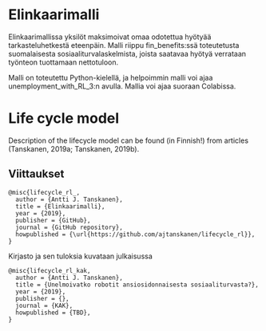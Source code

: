# Elinkaarimalli

Elinkaarimallissa yksilöt maksimoivat omaa odotettua hyötyää tarkasteluhetkestä eteenpäin.
Malli riippu fin_benefits:ssä toteutetusta suomalaisesta sosiaaliturvalaskelmista, joista
saatavaa hyötyä verrataan työnteon tuottamaan nettotuloon.

Malli on toteutettu Python-kielellä, ja helpoimmin malli voi ajaa unemployment_with_RL_3:n 
avulla. Mallia voi ajaa suoraan Colabissa. 

# Life cycle model

Description of the lifecycle model can be found (in Finnish!) from articles (Tanskanen, 2019a; Tanskanen, 2019b).


## Viittaukset

	@misc{lifecycle_rl_,
	  author = {Antti J. Tanskanen},
	  title = {Elinkaarimalli},
	  year = {2019},
	  publisher = {GitHub},
	  journal = {GitHub repository},
	  howpublished = {\url{https://github.com/ajtanskanen/lifecycle_rl}},
	}

Kirjasto ja sen tuloksia kuvataan julkaisussa
	
	@misc{lifecycle_rl_kak,
	  author = {Antti J. Tanskanen},
	  title = {Unelmoivatko robotit ansiosidonnaisesta sosiaaliturvasta?},
	  year = {2019},
	  publisher = {},
	  journal = {KAK},
	  howpublished = {TBD},
	}	